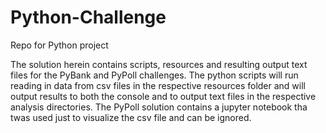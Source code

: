 # Python-Challenge
Repo for Python project

The solution herein contains scripts, resources and resulting output text files for the PyBank and PyPoll challenges.  The python scripts will run reading in data from csv files in the respective resources folder and will output results to both the console and to output text files in the respective analysis directories.  The PyPoll solution contains a jupyter notebook tha twas used just to visualize the csv file and can be ignored.
